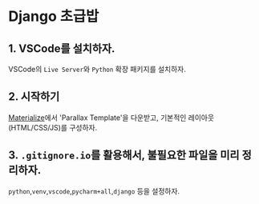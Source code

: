# Django 초급밥

## 1. VSCode를 설치하자.

VSCode의 `Live Server`와 `Python` 확장 패키지를 설치하자.

## 2. 시작하기

[Materialize](https://materializecss.com/)에서 'Parallax Template'을 다운받고, 기본적인 레이아웃(HTML/CSS/JS)를 구성하자.

## 3. `.gitignore.io`를 활용해서, 불필요한 파일을 미리 정리하자.

`python`,`venv`,`vscode`,`pycharm+all`,`django` 등을 설정하자.
